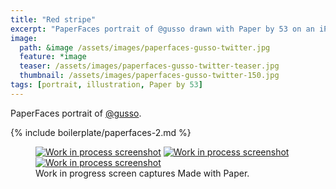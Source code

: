 ```yaml
---
title: "Red stripe"
excerpt: "PaperFaces portrait of @gusso drawn with Paper by 53 on an iPad."
image: 
  path: &image /assets/images/paperfaces-gusso-twitter.jpg 
  feature: *image
  teaser: /assets/images/paperfaces-gusso-twitter-teaser.jpg
  thumbnail: /assets/images/paperfaces-gusso-twitter-150.jpg
tags: [portrait, illustration, Paper by 53]
---
```


PaperFaces portrait of [@gusso](http://twitter.com/gusso).

{% include boilerplate/paperfaces-2.md %}

<figure class="third">
  <a href="/assets/images/paperfaces-gusso-process-1-lg.jpg"><img src="/assets/images/paperfaces-gusso-process-1-600.jpg" alt="Work in process screenshot"></a>
  <a href="/assets/images/paperfaces-gusso-process-2-lg.jpg"><img src="/assets/images/paperfaces-gusso-process-2-600.jpg" alt="Work in process screenshot"></a>
  <a href="/assets/images/paperfaces-gusso-process-3-lg.jpg"><img src="/assets/images/paperfaces-gusso-process-3-600.jpg" alt="Work in process screenshot"></a>
  <figcaption>Work in progress screen captures Made with Paper.</figcaption>
</figure>
